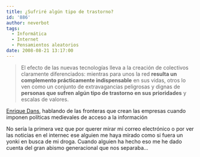 ```yaml
---
title: ¿Sufriré algún tipo de trastorno?
id: '886'
author: neverbot
tags:
  - Informática
  - Internet
  - Pensamientos aleatorios
date: 2008-08-21 13:17:00
---
```


> El efecto de las nuevas tecnologías lleva a la creación de colectivos claramente diferenciados: mientras para unos la red **resulta un complemento prácticamente indispensable** en sus vidas, otros lo ven como un conjunto de extravagancias peligrosas y dignas de **personas que sufren algún tipo de trastorno en sus prioridades** y escalas de valores.

[Enrique Dans](http://www.enriquedans.com/2008/08/%c2%bfesta-tu-empresa-en-la-edad-de-piedra-digital.html), hablando de las fronteras que crean las empresas cuando imponen políticas medievales de acceso a la información

No sería la primera vez que por querer mirar mi correo electrónico o por ver las noticias en el internec ese alguien me haya mirado como si fuera un yonki en busca de mi droga. Cuando alguien ha hecho eso me he dado cuenta del gran abismo generacional que nos separaba...